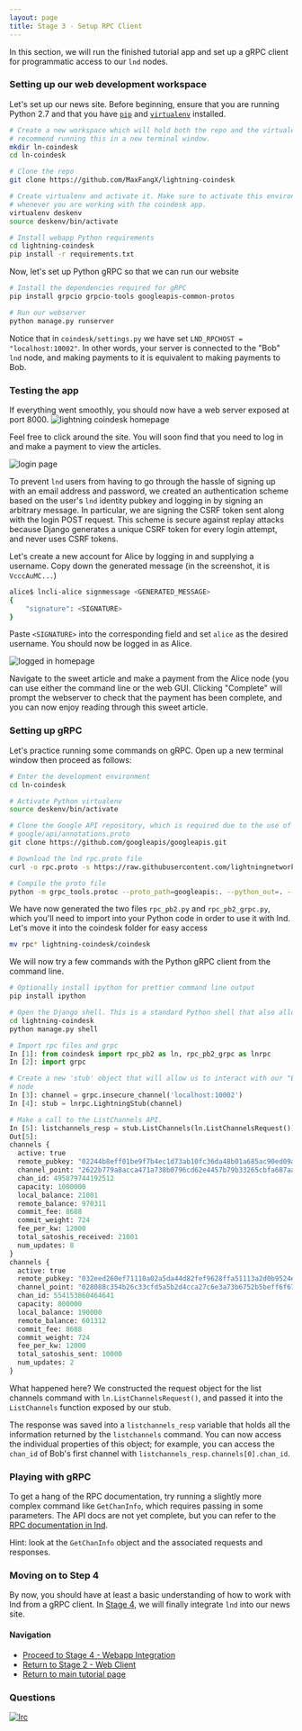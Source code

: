 ```yaml
---
layout: page
title: Stage 3 - Setup RPC Client
---
```


In this section, we will run the finished tutorial app and set up a gRPC client
for programmatic access to our `lnd` nodes.

### Setting up our web development workspace

Let's set up our news site. Before beginning, ensure that you are running
Python 2.7 and that you have
[`pip`](https://pip.pypa.io/en/stable/installing/) and
[`virtualenv`](https://virtualenv.pypa.io/en/stable/installation/) installed.
```bash
# Create a new workspace which will hold both the repo and the virtualenv. We
# recommend running this in a new terminal window.
mkdir ln-coindesk
cd ln-coindesk

# Clone the repo
git clone https://github.com/MaxFangX/lightning-coindesk

# Create virtualenv and activate it. Make sure to activate this environment
# whenever you are working with the coindesk app.
virtualenv deskenv
source deskenv/bin/activate

# Install webapp Python requirements
cd lightning-coindesk
pip install -r requirements.txt
```

Now, let's set up Python gRPC so that we can run our website
```bash
# Install the dependencies required for gRPC
pip install grpcio grpcio-tools googleapis-common-protos

# Run our webserver
python manage.py runserver
```

Notice that in `coindesk/settings.py` we have set
`LND_RPCHOST = "localhost:10002"`. In other words, your server is connected to
the "Bob" `lnd` node, and making payments to it is equivalent to making
payments to Bob.

### Testing the app

If everything went smoothly, you should now have a web server exposed at port
8000. 
![lightning coindesk homepage](http://i.imgur.com/D2LgBUi.png)

Feel free to click around the site. You will soon find that you need to log in and make a payment to view the articles.

![login page](http://i.imgur.com/zLTEYfk.png)

To prevent `lnd` users from having to go through the hassle of signing up with
an email address and password, we created an authentication scheme based on the
user's `lnd` identity pubkey and logging in by signing an arbitrary message. In
particular, we are signing the CSRF token sent along with the login POST
request. This scheme is secure against replay attacks because Django generates
a unique CSRF token for every login attempt, and never uses CSRF tokens.

Let's create a new account for Alice by logging in and supplying a username.
Copy down the generated message (in the screenshot, it is `VcccAuMC...`)

```bash
alice$ lncli-alice signmessage <GENERATED_MESSAGE>
{
    "signature": <SIGNATURE>
}
```

Paste `<SIGNATURE>` into the corresponding field and set `alice` as the desired
username. You should now be logged in as Alice.

![logged in homepage](http://imgur.com/BGSunzy.png)

Navigate to the sweet article and make a payment from the Alice node (you can
use either the command line or the web GUI. Clicking "Complete" will prompt the
webserver to check that the payment has been complete, and you can now enjoy
reading through this sweet article.

### Setting up gRPC

Let's practice running some commands on gRPC. Open up a new terminal window then proceed as follows:

```bash
# Enter the development environment
cd ln-coindesk

# Activate Python virtualenv
source deskenv/bin/activate

# Clone the Google API repository, which is required due to the use of
# google/api/annotations.proto
git clone https://github.com/googleapis/googleapis.git

# Download the lnd rpc.proto file
curl -o rpc.proto -s https://raw.githubusercontent.com/lightningnetwork/lnd/master/lnrpc/rpc.proto

# Compile the proto file
python -m grpc_tools.protoc --proto_path=googleapis:. --python_out=. --grpc_python_out=. rpc.proto
```

We have now generated the two files `rpc_pb2.py` and `rpc_pb2_grpc.py`, which
you'll need to import into your Python code in order to use it with lnd. Let's move it into the coindesk folder for easy access
```bash
mv rpc* lightning-coindesk/coindesk
```

We will now try a few commands with the Python gRPC client from the command
line.
```bash
# Optionally install ipython for prettier command line output
pip install ipython

# Open the Django shell. This is a standard Python shell that also allows access to Django objects.
cd lightning-coindesk
python manage.py shell
```

```python
# Import rpc files and grpc
In [1]: from coindesk import rpc_pb2 as ln, rpc_pb2_grpc as lnrpc
In [2]: import grpc

# Create a new 'stub' object that will allow us to interact with our "Bob" lnd
# node
In [3]: channel = grpc.insecure_channel('localhost:10002')
In [4]: stub = lnrpc.LightningStub(channel)

# Make a call to the ListChannels API.
In [5]: listchannels_resp = stub.ListChannels(ln.ListChannelsRequest())
Out[5]:
channels {
  active: true
  remote_pubkey: "02244b8eff01be9f7b4ec1d73ab10fc36da48b01a685ac90ed09a63fe94ec08d0a"
  channel_point: "2622b779a8acca471a738b0796cd62e4457b79b33265cbfa687aadccc329023a:0"
  chan_id: 495879744192512
  capacity: 1000000
  local_balance: 21001
  remote_balance: 970311
  commit_fee: 8688
  commit_weight: 724
  fee_per_kw: 12000
  total_satoshis_received: 21001
  num_updates: 8
}
channels {
  active: true
  remote_pubkey: "032eed260ef71110a02a5da44d82fef9628ffa51113a2d0b9524e7d3bff615a1cf"
  channel_point: "028088c354b26c33cfd5a5b2d4cca27c6e3a73b6752b5beff6f67ce779af5656:1"
  chan_id: 554153860464641
  capacity: 800000
  local_balance: 190000
  remote_balance: 601312
  commit_fee: 8688
  commit_weight: 724
  fee_per_kw: 12000
  total_satoshis_sent: 10000
  num_updates: 2
}
```
What happened here? We constructed the request object for the list channels command with `ln.ListChannelsRequest()`, and passed it into the `ListChannels` function exposed by our stub. 

The response was saved into a `listchannels_resp` variable that holds all the
information returned by the `listchannels` command. You can now access the
individual properties of this object; for example, you can access the `chan_id`
of Bob's first channel with `listchannels_resp.channels[0].chan_id`.

### Playing with gRPC

To get a hang of the RPC documentation, try running a slightly more complex
command like `GetChanInfo`, which requires passing in some parameters. The API
docs are not yet complete, but you can refer to the [RPC documentation in
lnd](https://github.com/lightningnetwork/lnd/blob/master/lnrpc/rpc.proto).

Hint: look at the `GetChanInfo` object and the associated requests and
responses.

### Moving on to Step 4

By now, you should have at least a basic understanding of how to work with lnd from a gRPC client.
In [Stage 4](/tutorial/04-webapp-integration), we will finally integrate `lnd` into our news site.

#### Navigation
- [Proceed to Stage 4 - Webapp Integration](/tutorial/04-webapp-integration)
- [Return to Stage 2 - Web Client](/tutorial/02-web-client)
- [Return to main tutorial page](/tutorial/)

### Questions
[![Irc](https://img.shields.io/badge/chat-on%20freenode-brightgreen.svg)](https://webchat.freenode.net/?channels=lnd)

